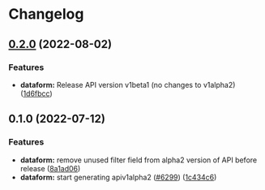 # Changelog

## [0.2.0](https://github.com/googleapis/google-cloud-go/compare/dataform/v0.1.0...dataform/v0.2.0) (2022-08-02)


### Features

* **dataform:** Release API version v1beta1 (no changes to v1alpha2) ([1d6fbcc](https://github.com/googleapis/google-cloud-go/commit/1d6fbcc6406e2063201ef5a98de560bf32f7fb73))

## 0.1.0 (2022-07-12)


### Features

* **dataform:** remove unused filter field from alpha2 version of API before release ([8a1ad06](https://github.com/googleapis/google-cloud-go/commit/8a1ad06572a65afa91a0a77a85b849e766876671))
* **dataform:** start generating apiv1alpha2 ([#6299](https://github.com/googleapis/google-cloud-go/issues/6299)) ([1c434c6](https://github.com/googleapis/google-cloud-go/commit/1c434c6657b9bd8529760681c95aef9373c66120))
